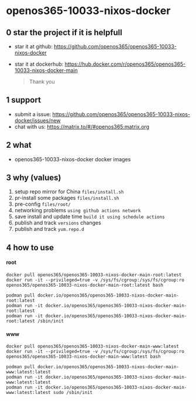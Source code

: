 # openos365-10033-nixos-docker

## 0 star the project if it is helpfull

* star it at github: https://github.com/openos365/openos365-10033-nixos-docker
* star it at dockerhub: https://hub.docker.com/r/openos365/openos365-10033-nixos-docker-main

  > Thank you

## 1 support

* submit a issue: https://github.com/openos365/openos365-10033-nixos-docker/issues/new
* chat with us: https://matrix.to/#/#openos365:matrix.org

## 2 what

* openos365-10033-nixos-docker docker images
  
## 3 why (values)

1. setup repo mirror for China `files/install.sh`
1. pr-install some packages `files/install.sh`
1. pre-config `files/root/`
1. networking problems `using github actions network`
1. save install and update time `build it using schedule actions`
1. publish and track `versions` changes
1. publish and track `yum.repo.d`

## 4 how to use

#### root
```
docker pull openos365/openos365-10033-nixos-docker-main-root:latest
docker run -it --privileged=true -v /sys/fs/cgroup:/sys/fs/cgroup:ro openos365/openos365-10033-nixos-docker-main-root:latest bash

podman pull docker.io/openos365/openos365-10033-nixos-docker-main-root:latest
podman run -it docker.io/openos365/openos365-10033-nixos-docker-main-root:latest
podman run -it docker.io/openos365/openos365-10033-nixos-docker-main-root:latest /sbin/init
```
#### www

```
docker pull openos365/openos365-10033-nixos-docker-main-www:latest
docker run -it --privileged=true -v /sys/fs/cgroup:/sys/fs/cgroup:ro openos365/openos365-10033-nixos-docker-main-www:latest bash

podman pull docker.io/openos365/openos365-10033-nixos-docker-main-www:latest:latest
podman run -it docker.io/openos365/openos365-10033-nixos-docker-main-www:latest:latest
podman run -it docker.io/openos365/openos365-10033-nixos-docker-main-www:latest:latest sudo /sbin/init
```
